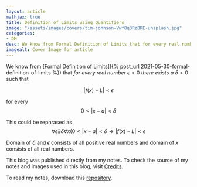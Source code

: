 ```yaml
---
layout: article
mathjax: true
title: Definition of Limits using Quantifiers
image: "/assets/images/covers/tim-johnson-Vwf8q3RzBRE-unsplash.jpg"
categories:
- DM
desc: We know from Formal Definition of Limits that for every real number $\epsilon >0$ there exists a $\delta > 0$ such that  
imagealt: Cover Image for article
---
```


We know from [Formal Definition of Limits]({% post_url 2021-05-30-formal-definition-of-limits %}) that *for every real number* $\epsilon >0$ *there exists a* $\delta > 0$ such that 




















































































































































































































































































































































































































$$|f(x) - L| < \epsilon$$




















































































































































































































































































































































































































for every $$0 < |x - a| < \delta$$





















































































































































































































































































































































































































This could be rephrased as
$$\forall \epsilon \exists \delta \forall x (0 < |x - a| < \delta \to |f(x) - L| < \epsilon$$





















































































































































































































































































































































































































Domain of $\delta$ and $\epsilon$ consists of all positive real numbers and domain of *x* consists of all real numbers.





















































































































































































































































































































































































































This blog was published directly from my notes.
To check the source of my notes and images used in this blog, visit <a href="/credits.html" target="_blank">Credits</a>.

To read my notes, download this <a href="https://github.com/bovem/CS" target="blank">repository</a>.